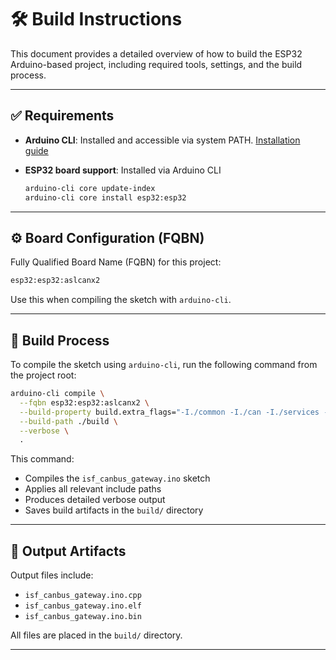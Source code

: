 # 🛠️ Build Instructions

This document provides a detailed overview of how to build the ESP32 Arduino-based project, including required tools, settings, and the build process.

---

## ✅ Requirements

* **Arduino CLI**: Installed and accessible via system PATH. [Installation guide](https://arduino.github.io/arduino-cli/0.35/installation/)
* **ESP32 board support**: Installed via Arduino CLI

  ```bash
  arduino-cli core update-index
  arduino-cli core install esp32:esp32
  ```

---

## ⚙️ Board Configuration (FQBN)

Fully Qualified Board Name (FQBN) for this project:

```bash
esp32:esp32:aslcanx2
```

Use this when compiling the sketch with `arduino-cli`.

---

## 🧪 Build Process

To compile the sketch using `arduino-cli`, run the following command from the project root:

```bash
arduino-cli compile \
  --fqbn esp32:esp32:aslcanx2 \
  --build-property build.extra_flags="-I./common -I./can -I./services -I./uds -I./mcp_can -I./isotp" \
  --build-path ./build \
  --verbose \
  .
```

This command:

* Compiles the `isf_canbus_gateway.ino` sketch
* Applies all relevant include paths
* Produces detailed verbose output
* Saves build artifacts in the `build/` directory

---

## 📂 Output Artifacts

Output files include:

* `isf_canbus_gateway.ino.cpp`
* `isf_canbus_gateway.ino.elf`
* `isf_canbus_gateway.ino.bin`

All files are placed in the `build/` directory.

---